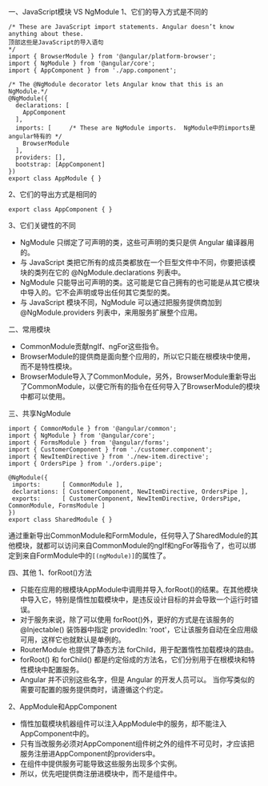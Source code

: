 一、JavaScript模块 VS NgModule
1、它们的导入方式是不同的
```
/* These are JavaScript import statements. Angular doesn’t know anything about these. 
顶部这些是JavaScript的导入语句
*/
import { BrowserModule } from '@angular/platform-browser';
import { NgModule } from '@angular/core';
import { AppComponent } from './app.component';

/* The @NgModule decorator lets Angular know that this is an NgModule.*/
@NgModule({
  declarations: [
    AppComponent
  ],
  imports: [     /* These are NgModule imports.  NgModule中的imports是angular特有的 */
    BrowserModule
  ],
  providers: [],
  bootstrap: [AppComponent]
})
export class AppModule { }
```
2、它们的导出方式是相同的
```
export class AppComponent { }
```
3、它们关键性的不同
* NgModule 只绑定了可声明的类，这些可声明的类只是供 Angular 编译器用的。
* 与 JavaScript 类把它所有的成员类都放在一个巨型文件中不同，你要把该模块的类列在它的 @NgModule.declarations 列表中。
* NgModule 只能导出可声明的类。这可能是它自己拥有的也可能是从其它模块中导入的。它不会声明或导出任何其它类型的类。
* 与 JavaScript 模块不同，NgModule 可以通过把服务提供商加到 @NgModule.providers 列表中，来用服务扩展整个应用。

二、常用模块
* CommonModule贡献ngIf、ngFor这些指令。
* BrowserModule的提供商是面向整个应用的，所以它只能在根模块中使用，而不是特性模块。
* BrowserModule导入了CommonModule，另外，BrowserModule重新导出了CommonModule，以便它所有的指令在任何导入了BrowserModule的模块中都可以使用。

三、共享NgModule
```
import { CommonModule } from '@angular/common';
import { NgModule } from '@angular/core';
import { FormsModule } from '@angular/forms';
import { CustomerComponent } from './customer.component';
import { NewItemDirective } from './new-item.directive';
import { OrdersPipe } from './orders.pipe';

@NgModule({
 imports:      [ CommonModule ],
 declarations: [ CustomerComponent, NewItemDirective, OrdersPipe ],
 exports:      [ CustomerComponent, NewItemDirective, OrdersPipe, CommonModule, FormsModule ]
})
export class SharedModule { }
```
通过重新导出CommonModule和FormModule，任何导入了SharedModule的其他模块，就都可以访问来自CommonModule的ngIf和ngFor等指令了，也可以绑定到来自FormModule中的`[(ngModule)]`的属性了。

四、其他
1、forRoot()方法
* 只能在应用的根模块AppModule中调用并导入.forRoot()的结果。在其他模块中导入它，特别是惰性加载模块中，是违反设计目标的并会导致一个运行时错误。
* 对于服务来说，除了可以使用 forRoot()外，更好的方式是在该服务的 @Injectable() 装饰器中指定 providedIn: 'root'，它让该服务自动在全应用级可用，这样它也就默认是单例的。
* RouterModule 也提供了静态方法 forChild，用于配置惰性加载模块的路由。
* forRoot() 和 forChild() 都是约定俗成的方法名，它们分别用于在根模块和特性模块中配置服务。
* Angular 并不识别这些名字，但是 Angular 的开发人员可以。 当你写类似的需要可配置的服务提供商时，请遵循这个约定。

2、AppModule和AppComponent
* 惰性加载模块机器组件可以注入AppModule中的服务，却不能注入AppComponent中的。
* 只有当改服务必须对AppComponent组件树之外的组件不可见时，才应该把服务注册进AppComponent的providers中。
* 在组件中提供服务可能导致这些服务出现多个实例。
* 所以，优先吧提供商注册进模块中，而不是组件中。